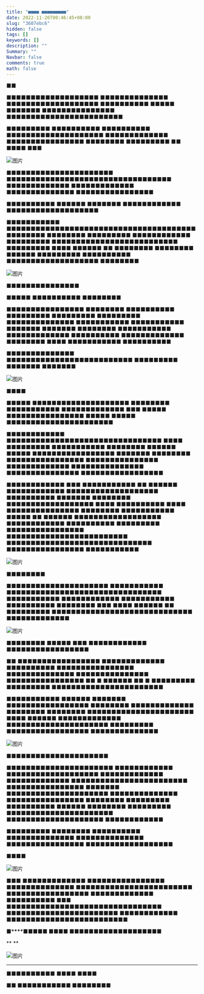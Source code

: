 ```yaml
---
title: "■■■■ ■■■■■■■■■"
date: 2022-11-26T00:46:45+08:00
slug: "3607ebc6"
hidden: false
tags: []
keywords: []
description: ""
Summary: ""
Navbar: false
comments: true
math: false
---
```




<!--more-->

**■■**

  ■■■■■■■■■■■■■■■■■■■ ■■■■■■■■■■■■■■ ■■■■■■■■■■■■■■■■■■■ ■■■■■■■■■■ ■■■■■ ■■■■■■■ ■■■■■■■■■■■■■■■  ■■■■■■■■■■■■■■■■■■■■■■■■



  ■■■■■■■■■ ■■■■■■■■■■ ■■■■■■■■■■  ■■■■■■■■■■■■■■■■■■■■ ■■■■■■■■■■■■■ ■■■■■■■■■■■■■■■■ ■■■■■■■■ ■■■■■■■■■ ■■ ■■■■ ■■■

![图片](https://i.imgur.com/C38zrCD.png)

  ■■■■■■■■■■■■■■■■■■■■■■ ■■■■■■■■■■■■■■■■■■■■■■■■■■■■■■■■■■ ■■■■■■■■■■■■■ ■■■■■■■■■■■■■ ■■■■■■■■■■■■■■ ■■■■■■■■■■■■■■■■  





  ■■■■■■■■■■ ■■■■■■ ■■■■■■■ ■■■■■■■■■■■■ ■■■■■■■■■■■■■■■■■■■





  ■■■■■■■■■■■ ■■■■■■■■■■■■■■■■■■■■■■■■■■■■■■■■■■■■■■■ ■■■■■■■■ ■■■■■■■■ ■■■■■■■■■ ■■■■■■■■■■■■ ■■■■■■■■■ ■■■■■■■■■■■■■■■■■■■■■■■■■■ ■■■■■■■■■ ■■■■ ■■■■■■ ■■ ■■■■■■■■ ■■■■■■■■ ■■■■■■ ■■■■■■■■■ ■■■■■■■■■■ ■■■■■■■■■■■■■■■■■■■ ■■■■■■■■ 



![图片](https://i.imgur.com/ouSVCIt.png)

■■■■■■■■■■■■■■■





  ■■■■■ ■■■■■■■■■■ ■■■■■■■■



  ■■■■■■■■■■■■■■■■ ■■■■■■■■ ■■■■■■■■■■ ■■■■■■■■■ ■■■■■■■■■ ■■■■■■■■■ ■■■■■■■■■■■■■■ ■■■■■■■■■■■ ■■■■■■■■■■■ ■■■■■■■ ■■■■■■■ ■■■■■■■■ ■■■■■■■■■■■ ■■■■■■■■■■■■■ ■■■■■■■■■■ ■■■■■■■■■■■■■ ■■■■■■■■ ■■■■ ■■■■■■■■■■■ ■■■■■■■■■■



  ■■■■■■■■■■■■■■ ■■■■■■■■■■■■■■■■■■■■■■■■■■ ■■■■■■■■■ ■■■■■■■ ■■■■■■■



![图片](https://i.imgur.com/cQ9SFwZ.jpg)

■■■■



  ■■■■■ ■■■■■■■■■■■■■■■■■■■■  ■■■■■■■■ ■■■■■■■■■■■ ■■■■■■■■■■■■■ ■■■  ■■■■■ ■■■■■■■■■■■■■■■■  ■■■■■  ■■■■■ ■■■■■■■■■■■■■■■■■■■■■■





  ■■■■■■■■■■■■ ■■■■■■■■■■■■■■■■■■■■■■■■■■■■■■■■ ■■■■ ■■■■■■■■■ ■■■■■■■■■■■ ■■■■■■■■ ■■■■■■ ■■■■■ ■■■■■■■■■■■■■■■■■ ■■■■■■■ ■■■■■■■■ ■■■■■■■■■■■■■■■■ ■■■■■■■■■■■■■■■ ■■■■■■■■■■■■■ ■■■■■■■■■■■■■■■ ■■■■■■■■■■■■■■■ ■■■■■■■■■■■■■■■■■



  ■■■■■■■■■■■■ ■■■ ■■■■■■■■■■■ ■■ ■■■■■■ ■■■■■■■■■■■■ ■■■■■■■■■■■■■■■■■■■ ■■■■■■■■■■ ■■■■■■■ ■■■■■■■■ ■■■■■■■■■■■■■■■■■■ ■■■■ ■■■■■■■■■■ ■■■■ ■■■■■■■■■■■■■■■ ■■■■■■■■ ■■■■■■■■■■■ ■■■■■ ■■ ■■■■■■ ■■■■■■■■■■■■■■■■■■ ■■■■■■■■■■■■ ■■■■■■■■■■ ■■■■■■■■■ ■■■■■■■■■■■■■■■■ ■■■■■■■■■■■■■■■■■■■■■■■■■ ■■■■■■■■■■■■■■■■■■■■■■■■■■■■■■ ■■■■■■■■■■■■■■■■ ■■■■■■■■■■■



![图片](https://i.imgur.com/IQW775L.jpg)

■■■■■■■■



  ■■■■■■■■■■■■■■■■■■■■■ ■■■■■■■■■■■ ■■■■■■■■■■■■■■■■■■■■■■■■■■■■■■■■ ■■■■■■■■■■■ ■■■■■■■■■■■■ ■■■■■■■■■■■ ■■■■■■■■■■ ■■■■■■■■ ■■■  ■■■■ ■■■■■■ ■■ ■■■■■■■■■ ■■■■■■■■■■■■■■■■■■■■■■■■■■■■■ ■■■■■■■■■■■■■



![图片](https://i.imgur.com/CkxDjUe.jpg)



  ■■■■■■■■ ■■■■■ ■■■  ■■■■■■■■■■■■ ■■■■■■■■■■■■■■■■■



  ■■ ■■■■■■■■■■■■■■■■■ ■■■■■■■■■■■■■ ■■■■■■■■■■ ■■■■■■■■■■■■■■■■ ■■■■■■■■■■■■■■ ■■■■■■■■■■■■■■■ ■■■■■■■■■■■■■■■■  ■■ ■  ■■■■■■ ■■ ■ ■■■■■■■■■ ■■■■■■■■■ ■■■■■■■■■■■■■■■■■■■■■■■



  ■■■■■■■■■■■  ■■■■■■ ■■■■■■■ ■■■■■■■■■■■■■■■■■ ■■■■■■■■ ■■■■■■■■■■■■■ ■■■■■■■■ ■■■■■■■■ ■■■■■■■■■■■■■■■■■■■■■■ ■■■■ ■■■■■■ ■■■■■■■■■■■■■ ■■■■■■■■■■■■■■■■■■■■■ ■■■■■■■■■ ■■■■■■■■■■■■■■■■■ ■■■■■■■■■■■■■■



![图片](https://i.imgur.com/oYw8nzw.jpg)

■■■■■■■■■■■■■■■■■■■■■



  ■■■■■■■■■■■■■■■■■■■■■■ ■■■■■■■■■■■■ ■■■■■■■■■■■■■■■■■■■ ■■■■■■■■■■■■■ ■■■■■■■■■■■■■ ■■■■■■■■■■■■■■■■■■■■■■■■ ■■■■■■■■■■■■■■■■ ■■■■■■■ ■■■■■■■■■■■■■■■■■■■■■ ■■■■■■■■■■■■■■ ■■■■■■■■■■■■■■■■ ■■■■■■■■ ■■■■■■■■■ ■■■■■■■■■■ ■■■■■■ ■■■■■■■■ ■■■■■■■■■ ■■■■■■■■■■■■■■■■■■■■■■ ■■■■■■■■■■■■■■■■■■■■ ■■■■■■■■■■■■



  ■■■■■■■■■ ■■■■■■■■ ■■■■■■■■■■ ■■■■■■■■■■■■■■ ■■■■■■■■■■■■■■ ■■■■■■■■■■■■■■■■ ■■■■■■■■■■■■■■■■■■





**■■■■**



![图片](https://i.imgur.com/sKv10Z1.jpg)



  ■■■ ■■■■■■■■■■■■■ ■■■■■■■■■■■■■■■■ ■■■■■■■■■■■■■■ ■■■■■■■■■■■■■■■■■■■■■■■■ ■■■■■■■■■■■■■■■■■ ■■■■■■■■■■■■■ ■■■■■■■■■■ ■■■ ■■■■■■■■■■■■■■■■■■■■■■■■■■■■■■■■ ■■■■■■■■■■■■■■■■■■■■■■■ ■■■■■■■■■■■■ ■■■■■■■■■■■■■■■■■■■■■■■■■



**■****■■■■■ ■■■■ ■■■■■■■■■■■■■■■■■■■** 

**
**

![图片](https://i.imgur.com/YFIiC2N.jpg)



------



■■■■■■■■■■ ■■■■ ■■■■ 



**■■ ■■■■■■■■■■■ ■■■■■■■■**
